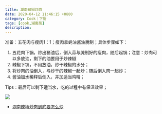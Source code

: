```yaml
---
title: 湖南辣椒炒肉
date: 2020-04-12 11:46:15 +0800
category: Cook｜下厨
tags: [cook,湖南菜]
description: 
---
```


准备：五花肉与瘦肉1：1；瘦肉拿蚝油酱油腌制；具体步骤如下：

1. 五花肉下锅，炒出猪油后，倒入蒜与腌制好的瘦肉，随后起锅；注意：炒肉可以多放油，剩下的油要用于炒辣椒
2. 辣椒下锅，不用放油，炒干辣椒的水分；
3. 将炒肉的油倒入，与炒干的辣椒一起炒；随后倒入肉一起炒；
4. 酱油加水稀释后倒入，并加适当鸡精；

Tips：最后可以剩下适当水，吃的过程中有保温效果；


![](https://chenxie-fun.oss-cn-shenzhen.aliyuncs.com/cook/hunan_chilli_meat/hunan_chili_meat.jpeg)

* [湖南辣椒炒肉到底要怎么炒](https://www.bilibili.com/video/BV1aT4y157k6)